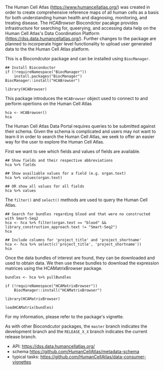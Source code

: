 
The Human Cell Atlas (https://www.humancellatlas.org/) was created in
order to create comprehensive reference maps of all human cells as a basis for
both understanding human health and diagnosing, monitoring, and treating
disease. The *HCABrowser* Biocondctor pacakge provides infrastructure for
searching for, queerying, and accessing data help on the Human Cell Atlas's
Data Coordination Platform (https://dss.data.humancellatlas.org/). Further
changes to the package are planned to incorperate higer level functionality to
upload user generated data to the the Human Cell Atlas platform.

This is a Biocondcutor package and can be installed using `BiocManager`.
```
## Install Bioconductor
if (!requireNamespace("BiocManager"))
    install.packages("BiocManager")
BiocManager::install("HCABrowser")

library(HCABrowser)
```

This package introduces the `HCABrowser` object used to connect to and
perform opertions on the Human Cell Atlas
```
hca <- HCABrowser()
hca
```

The Human Cell Atlas Data Portal requires queries to be submitted against
their schema. Given the schema is complicated and users may not want to
learn it in order to search the Human Cell Atlas, we seek to offer an easier
way for the user to explore the Human Cell Atlas.

First we want to see which fields and values of fields are available.
```
## Show fields and their respective abbreviations
hca %>% fields

## Show availiable values for a field (e.g. organ.text)
hca %>% values(organ.text)

## OR show all values for all fields
hca %>% values
```

The `filter()` and `select()` methods are used to query the Human Cell Atlas.

```
## Search for bundles regarding blood and that were no constructed with Smart-Seq2
hca <- hca %>% filter(organ.text == "blood" && library_construction_approach.text != "Smart-Seq2")
hca

## Include columns for 'project_title' and 'project_shortname'
hca <- hca %>% select(c('project_title', 'project_shortname'))
hca
```

Once the data bundles of interest are found, they can be downloaded and used to
obtain data. We then use these bundles to download the expression matrices using
the HCAMatrixBrowser package.
```
bundles <- hca %>% pullBundles

if (!requireNamespace("HCAMatrixBrowser"))
    BiocManager::install("HCAMatrixBrowser")

library(HCAMatrixBrowser)

loadHCAMatrix(bundles)
```

For my information, please refer to the package's vignette.

As with other Biocondcutor packages, the `master` branch indicates the
development branch and the `RELEASE_X_X` branch indicates the current
release branch.

- API: https://dss.data.humancellatlas.org/
- schema https://github.com/HumanCellAtlas/metadata-schema
- typical tasks: https://github.com/HumanCellAtlas/data-consumer-vignettes

